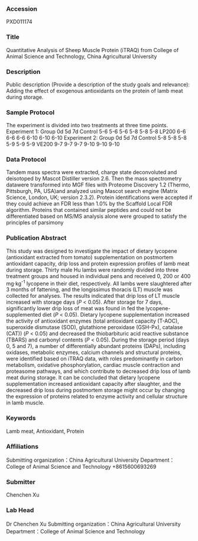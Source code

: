 ### Accession
PXD011174

### Title
Quantitative Analysis of Sheep Muscle Protein (iTRAQ) from College of Animal Science and Technology, China Agricultural University

### Description
Public description (Provide a description of the study goals and relevance): Adding the effect of exogenous antioxidants on the protein of lamb meat during storage.

### Sample Protocol
The experiment is divided into two treatments at three time points. Experiment 1:  Group 0d 5d 7d Control 5-6 5-6 5-6  5-8 5-8 5-8 LP200 6-6 6-6 6-6  6-10 6-10 6-10 Experiment 2: Group 0d 5d 7d Control 5-8 5-8 5-8  5-9 5-9 5-9 VE200 9-7 9-7 9-7  9-10 9-10 9-10

### Data Protocol
Tandem mass spectra were extracted, charge state deconvoluted and deisotoped by Mascot Distiller version 2.6. Then the mass spectrometry datawere transformed into MGF files with Proteome Discovery 1.2 (Thermo, Pittsburgh, PA, USA)and analyzed using Mascot search engine (Matrix Science, London, UK; version 2.3.2). Protein identifications were accepted if they could achieve an FDR less than 1.0% by the Scaffold Local FDR algorithm. Proteins that contained similar peptides and could not be differentiated based on MS/MS analysis alone were grouped to satisfy the principles of parsimony

### Publication Abstract
This study was designed to investigate the impact of dietary lycopene (antioxidant extracted from tomato) supplementation on postmortem antioxidant capacity, drip loss and protein expression profiles of lamb meat during storage. Thirty male Hu lambs were randomly divided into three treatment groups and housed in individual pens and received 0, 200 or 400 mg&#xb7;kg<sup>-1</sup> lycopene in their diet, respectively. All lambs were slaughtered after 3 months of fattening, and the longissimus thoracis (LT) muscle was collected for analyses. The results indicated that drip loss of LT muscle increased with storage days (<i>P</i> &lt; 0.05). After storage for 7 days, significantly lower drip loss of meat was found in fed the lycopene-supplemented diet (<i>P</i> &lt; 0.05). Dietary lycopene supplementation increased the activity of antioxidant enzymes (total antioxidant capacity (T-AOC), superoxide dismutase (SOD), glutathione peroxidase (GSH-Px), catalase (CAT)) (<i>P</i> &lt; 0.05) and decreased the thiobarbituric acid reactive substance (TBARS) and carbonyl contents (<i>P</i> &lt; 0.05). During the storage period (days 0, 5 and 7), a number of differentially abundant proteins (DAPs), including oxidases, metabolic enzymes, calcium channels and structural proteins, were identified based on iTRAQ data, with roles predominantly in carbon metabolism, oxidative phosphorylation, cardiac muscle contraction and proteasome pathways, and which contribute to decreased drip loss of lamb meat during storage. It can be concluded that dietary lycopene supplementation increased antioxidant capacity after slaughter, and the decreased drip loss during postmortem storage might occur by changing the expression of proteins related to enzyme activity and cellular structure in lamb muscle.

### Keywords
Lamb meat, Antioxidant, Protein

### Affiliations
Submitting organization：China Agricultural University Department：College of Animal Science and Technology
+8615600693269

### Submitter
Chenchen Xu

### Lab Head
Dr Chenchen Xu
Submitting organization：China Agricultural University Department：College of Animal Science and Technology


